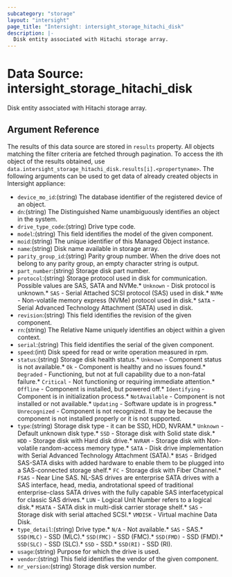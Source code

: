 ```yaml
---
subcategory: "storage"
layout: "intersight"
page_title: "Intersight: intersight_storage_hitachi_disk"
description: |-
  Disk entity associated with Hitachi storage array.
---
```


# Data Source: intersight_storage_hitachi_disk
Disk entity associated with Hitachi storage array.
## Argument Reference
The results of this data source are stored in `results` property.
All objects matching the filter criteria are fetched through pagination.
To access the ith object of the results obtained, use `data.intersight_storage_hitachi_disk.results[i].<propertyname>`.
The following arguments can be used to get data of already created objects in Intersight appliance:
* `device_mo_id`:(string) The database identifier of the registered device of an object. 
* `dn`:(string) The Distinguished Name unambiguously identifies an object in the system. 
* `drive_type_code`:(string) Drive type code. 
* `model`:(string) This field identifies the model of the given component. 
* `moid`:(string) The unique identifier of this Managed Object instance. 
* `name`:(string) Disk name available in storage array. 
* `parity_group_id`:(string) Parity group number. When the drive does not belong to any parity group, an empty character string is output. 
* `part_number`:(string) Storage disk part number. 
* `protocol`:(string) Storage protocol used in disk for communication. Possible values are SAS, SATA and NVMe.* `Unknown` - Disk protocol is unknown.* `SAS` - Serial Attached SCSI protocol (SAS) used in disk.* `NVMe` - Non-volatile memory express (NVMe) protocol used in disk.* `SATA` - Serial Advanced Technology Attachment (SATA) used in disk. 
* `revision`:(string) This field identifies the revision of the given component. 
* `rn`:(string) The Relative Name uniquely identifies an object within a given context. 
* `serial`:(string) This field identifies the serial of the given component. 
* `speed`:(int) Disk speed for read or write operation measured in rpm. 
* `status`:(string) Storage disk health status.* `Unknown` - Component status is not available.* `Ok` - Component is healthy and no issues found.* `Degraded` - Functioning, but not at full capability due to a non-fatal failure.* `Critical` - Not functioning or requiring immediate attention.* `Offline` - Component is installed, but powered off.* `Identifying` - Component is in initialization process.* `NotAvailable` - Component is not installed or not available.* `Updating` - Software update is in progress.* `Unrecognized` - Component is not recognized. It may be because the component is not installed properly or it is not supported. 
* `type`:(string) Storage disk type - it can be SSD, HDD, NVRAM.* `Unknown` - Default unknown disk type.* `SSD` - Storage disk with Solid state disk.* `HDD` - Storage disk with Hard disk drive.* `NVRAM` - Storage disk with Non-volatile random-access memory type.* `SATA` - Disk drive implementation with Serial Advanced Technology Attachment (SATA).* `BSAS` - Bridged SAS-SATA disks with added hardware to enable them to be plugged into a SAS-connected storage shelf.* `FC` - Storage disk with Fiber Channel.* `FSAS` - Near Line SAS. NL-SAS drives are enterprise SATA drives with a SAS interface, head, media, androtational speed of traditional enterprise-class SATA drives with the fully capable SAS interfacetypical for classic SAS drives.* `LUN` - Logical Unit Number refers to a logical disk.* `MSATA` - SATA disk in multi-disk carrier storage shelf.* `SAS` - Storage disk with serial attached SCSI.* `VMDISK` - Virtual machine Data Disk. 
* `type_detail`:(string) Drive type.* `N/A` - Not available.* `SAS` - SAS.* `SSD(MLC)` - SSD (MLC).* `SSD(FMC)` - SSD (FMC).* `SSD(FMD)` - SSD (FMD).* `SSD(SLC)` - SSD (SLC).* `SSD` - SSD.* `SSD(RI)` - SSD (RI). 
* `usage`:(string) Purpose for which the drive is used. 
* `vendor`:(string) This field identifies the vendor of the given component. 
* `nr_version`:(string) Storage disk version number. 
 